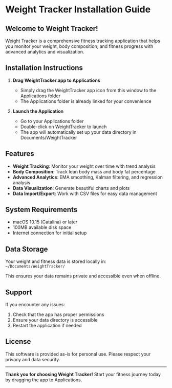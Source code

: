 # Weight Tracker Installation Guide

## Welcome to Weight Tracker!

Weight Tracker is a comprehensive fitness tracking application that helps you monitor your weight, body composition, and fitness progress with advanced analytics and visualization.

## Installation Instructions

1. **Drag WeightTracker.app to Applications**
   - Simply drag the WeightTracker app icon from this window to the Applications folder
   - The Applications folder is already linked for your convenience

2. **Launch the Application**
   - Go to your Applications folder
   - Double-click on WeightTracker to launch
   - The app will automatically set up your data directory in Documents/WeightTracker

## Features

- **Weight Tracking**: Monitor your weight over time with trend analysis
- **Body Composition**: Track lean body mass and body fat percentage
- **Advanced Analytics**: EMA smoothing, Kalman filtering, and regression analysis
- **Data Visualization**: Generate beautiful charts and plots
- **Data Import/Export**: Work with CSV files for easy data management

## System Requirements

- macOS 10.15 (Catalina) or later
- 100MB available disk space
- Internet connection for initial setup

## Data Storage

Your weight and fitness data is stored locally in:
`~/Documents/WeightTracker/`

This ensures your data remains private and accessible even when offline.

## Support

If you encounter any issues:
1. Check that the app has proper permissions
2. Ensure your data directory is accessible
3. Restart the application if needed

## License

This software is provided as-is for personal use. Please respect your privacy and data security.

---

**Thank you for choosing Weight Tracker!**
Start your fitness journey today by dragging the app to Applications.
